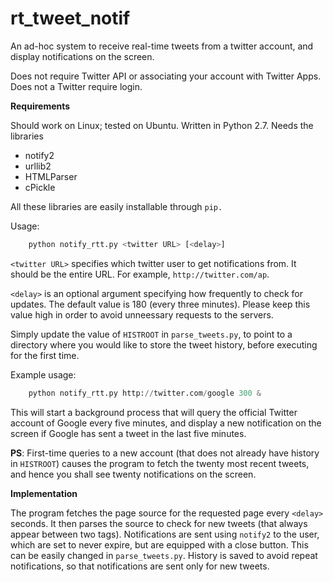 # rt_tweet_notif

An ad-hoc system to receive real-time tweets from a twitter account, and display
notifications on the screen. 

Does not require Twitter API or associating your account with Twitter Apps. 
Does not a Twitter require login. 

**Requirements**

Should work on Linux; tested on Ubuntu. Written in Python 2.7. Needs the libraries
* notify2
* urllib2
* HTMLParser
* cPickle

All these libraries are easily installable through `pip.`

Usage: 

```python
    python notify_rtt.py <twitter URL> [<delay>]
```

`<twitter URL>` specifies which twitter user to get notifications from. 
It should be the entire URL. For example, `http://twitter.com/ap`.

`<delay>` is an optional argument specifying how frequently to check for updates. 
The default value is 180 (every three minutes). Please keep this value high
in order to avoid unneessary requests to the servers.

Simply update the value of `HISTROOT` in `parse_tweets.py`, to point to a 
directory where you would like to store the tweet history, before executing
for the first time.

Example usage:

```python
    python notify_rtt.py http://twitter.com/google 300 &
```

This will start a background process that will query the official Twitter 
account of Google every five minutes, and display a new notification on the screen
if Google has sent a tweet in the last five minutes. 

**PS**: First-time queries to a new account (that does not already have history 
        in `HISTROOT`) causes the program to fetch the twenty
        most recent tweets, and hence you shall see twenty notifications on the screen.

**Implementation**

The program fetches the page source for the requested page every `<delay>` seconds. 
It then parses the source to check for new tweets (that always appear between two tags).
Notifications are sent using `notify2` to the user, which are set to never expire, 
but are equipped with a close button. This can be easily changed in `parse_tweets.py`. 
History is saved to avoid repeat notifications, so that notifications 
are sent only for new tweets.



